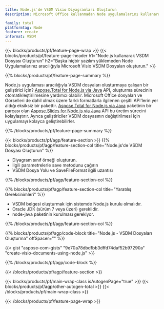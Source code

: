 ```yaml
---
title: Node.js'de VSDM Visio Diyagramları Oluşturun
description: Microsoft Office kullanmadan Node uygulamalarını kullanarak Microsoft Visio VSDM Diyagramları oluşturun. 

family: total
platformtag: Node
feature: create
informat: VSDM
---
```

{{< blocks/products/pf/feature-page-wrap >}}
{{< blocks/products/pf/feature-page-header h1="Node.js kullanarak VSDM Dosyası Oluşturun" h2="Başka hiçbir yazılım yüklemeden Node Uygulamalarınız aracılığıyla Microsoft Visio VSDM Dosyaları oluşturun." >}}

{{% blocks/products/pf/feature-page-summary %}}

Node.js uygulaması aracılığıyla VSDM dosyaları oluşturmaya çalışan bir geliştirici için? [Aspose.Total for Node.js via Java](https://products.aspose.com/total/tr/nodejs-java/) API, oluşturma sürecinin otomatikleştirilmesine yardımcı olabilir. Microsoft Office dosyaları ve Görselleri de dahil olmak üzere farklı formatlarla ilgilenen çeşitli API'lerin yer aldığı eksiksiz bir pakettir. [Aspose.Total for Node.js via Java](https://products.aspose.com/total/tr/nodejs-java/) paketinin bir parçası olan [Aspose.Slides for Node.js via Java](https://products.aspose.com/slides/tr/nodejs-java/) API bu üretim sürecini kolaylaştırır. Ayrıca geliştiriciler VSDM dosyasının değiştirilmesi için uygulamayı kolayca geliştirebilirler. 

{{% /blocks/products/pf/feature-page-summary %}}

{{< blocks/products/pf/agp/feature-section >}}
{{% blocks/products/pf/agp/feature-section-col title="Node.js'de VSDM Dosyası Oluşturun" %}}

- Diyagram sınıf örneği oluşturun.
- İlgili parametrelerle save metodunu çağırın
- VSDM Dosya Yolu ve SaveFileFormat ilgili uzantısı

{{% /blocks/products/pf/agp/feature-section-col %}}

{{% blocks/products/pf/agp/feature-section-col title="Yaratılış Gereksinimleri" %}}

- VSDM belgesi oluşturmak için sistemde Node.js kurulu olmalıdır.
- Oracle JDK (sürüm 7 veya üzeri) gereklidir.
- node-java paketinin kurulması gerekiyor.

{{% /blocks/products/pf/agp/feature-section-col %}}

{{% blocks/products/pf/agp/code-block title="Node.js - VSDM Dosyaları Oluşturma" offSpacer="" %}}

{{< gist "aspose-com-gists" "9e70a78dbdfbb3dffd74daf52b97290a" "create-visio-documents-using-node.js" >}}

{{% /blocks/products/pf/agp/code-block %}}

{{< /blocks/products/pf/agp/feature-section >}}

{{< blocks/products/pf/main-wrap-class isAutogenPage="true" >}}
{{< blocks/products/pf/agp/other-autogen-total >}}
{{< /blocks/products/pf/main-wrap-class >}}

{{< /blocks/products/pf/feature-page-wrap >}}